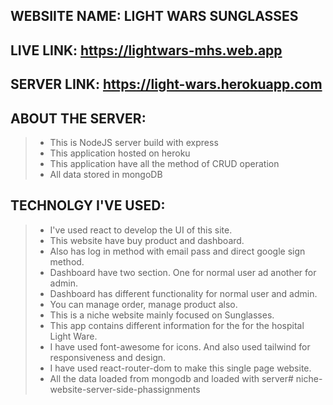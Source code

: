 ## WEBSIITE NAME: LIGHT WARS SUNGLASSES

## LIVE LINK: https://lightwars-mhs.web.app

## SERVER LINK: https://light-wars.herokuapp.com

## ABOUT THE SERVER:
> - This is NodeJS server build with express
> - This application hosted on heroku
> - This application have all the method of CRUD operation
> - All data stored in mongoDB

## TECHNOLGY I'VE USED:
> - I've used react to develop the UI of this site.
> - This website have buy product and dashboard.
> - Also has log in method with email pass and direct google sign method.
> - Dashboard have two section. One for normal user ad another for admin.
> - Dashboard has different functionality for normal user and admin.
> - You can manage order, manage product also.
> - This is a niche website mainly focused on Sunglasses.
> - This app contains different information for the for the hospital Light Ware.
> - I have used font-awesome for icons. And also used tailwind for responsiveness and design.
> - I have used react-router-dom to make this single page website.
> - All the data loaded from mongodb and loaded with server#   n i c h e - w e b s i t e - s e r v e r - s i d e - p h a s s i g n m e n t s  
 